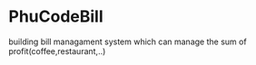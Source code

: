 # PhuCodeBill
building bill managament system which can manage the sum of profit(coffee,restaurant,..)
